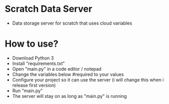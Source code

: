 # Scratch Data Server
- Data storage server for scratch that uses cloud variables

# How to use?
- Download Python 3
- Install "requirements.txt"
- Open "main.py" in a code editor / notepad
- Change the variables below #required to your values
- Configure your project so it can use the server (i will change this when i release first version)
- Run "main.py"
- The server will stay on as long as "main.py" is running

